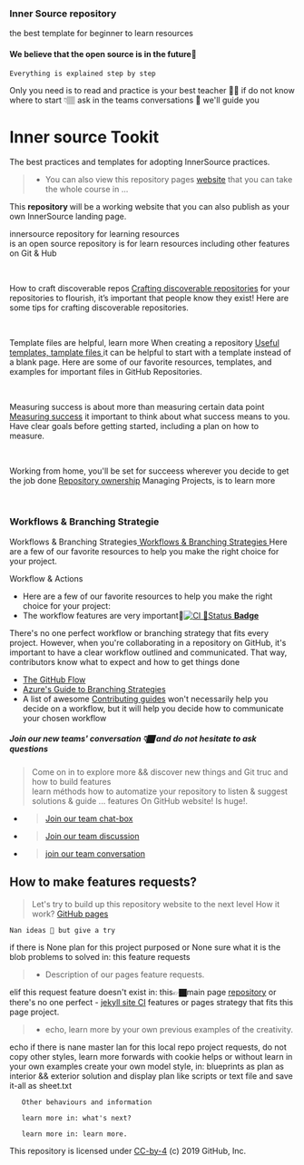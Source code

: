 ### Inner Source repository
the best template for beginner to learn resources

#### We believe that the open source is in the future🔮
    Everything is explained step by step

Only you need is to read and practice is your best teacher 🧑‍🏫 if do not know where to start 👇🏽
    ask in the teams conversations 💬 we'll guide you 
    

# Inner source Tookit
The best practices and templates for adopting InnerSource practices.
> - You can also view this repository pages <a href="https://djibal.github.io/innersource">website</a> that you can take the whole course in ...

This <b>repository </b> will be a working website that you can also publish as your own InnerSource landing </strong>page.</strong></p>
 
  
  <p <a href='Innerource/'> innersource</a> repository for learning resources<br>
  is an open source repository is for learn resources including other features on Git & Hub</p><br>
  
<p>How to craft discoverable repos <a href="discoverable/">Crafting discoverable repositories</a> for your repositories to flourish, it’s important that people know they exist! Here are some tips for crafting discoverable repositories.</p><br>

<p>Template files are helpful, learn more When creating a repository <a href="templates/"> Useful templates, tamplate files </a>it can be helpful to start with a template instead of a blank page. Here are some of our favorite resources, templates, and examples for important files in GitHub Repositories.</p><br>

<p>Measuring success is about more than measuring certain data point <a href="metrics/"> Measuring success</a> it important to think about what success means to you. Have clear goals before getting started, including a plan on how to measure.</p><br>

<p>Working from home, you'll be set for succeess wherever you decide to get the job done <a href="repo-ownership/"> Repository ownership</a> Managing Projects, is to learn more </p><br>

### Workflows & Branching Strategie
Workflows & Branching Strategies<a href="https://djibal.github.io/innersource/workflows/"> Workflows & Branching Strategies </a>Here are a few of our favorite resources to help you make the right choice for your project.


 Workflow & Actions
- Here are a few of our favorite resources to help you make the right choice for your project: 
- The workflow features are very important🗽[![CI](https://github.com/djibal/innersource/actions/workflows/blank.yml/badge.svg) 🗽Status <b>Badge</b>](https://github.com/djibal/innersource/actions/workflows/blank.yml)

There's no one perfect workflow or branching strategy that fits every project. However,
when you're collaborating in a repository on GitHub, it's important to have a clear workflow outlined and communicated.
That way, contributors know what to expect and how to get things done

- [The GitHub Flow](https://guides.github.com/introduction/flow/)
- [Azure's Guide to Branching Strategies](https://docs.microsoft.com/en-us/azure/devops/repos/git/git-branching-guidance?view=azure-devops)
- A list of awesome [Contributing guides](https://github.com/mntnr/awesome-contributing) won't necessarily help you decide on a workflow, but it will help you decide how to communicate your chosen workflow

##### Join our new teams' conversation 👇🏿 and do not hesitate to ask questions
>Come on in to explore more && discover new things and Git truc and how to build features <br>
learn méthods how to automatize your repository to listen & suggest solutions & guide ...  features On GitHub website! Is huge!.
- > [Join our team chat-box](https://github.com/orgs/dji-7/teams/team-chat-box/)
- > [Join our team discussion](https://github.com/orgs/dji-7/teams/team-discussion/)
- > [join our team conversation](https://github.com/orgs/dji-7/teams/team-conversations/)

## How to make features requests?
> Let's try to build up this repository website to the next level
How it work? <a href="https://pages.github.com">GitHub pages</a>

    Nan ideas 🧐 but give a try
    
if there is None plan for this project purposed or 
None sure what it is the blob problems to solved in: this feature requests

> - Description of our pages feature requests.
    
elif this request feature doesn't exist in: this👉🏿main page [repository](https://github.com/dji-7/dji7.github.io/) or
there's no one perfect - [jekyll site CI](https://jekyllrb.com/) features or pages strategy that fits this page project.
    
 > - echo, learn more by your own previous examples of the creativity.

echo if there is nane master lan for this local repo project requests, do not copy other styles,
learn more forwards with cookie helps or without learn in your own examples create your own model
style, in: blueprints as plan as interior && exterior solution and display plan like scripts or text file and save it-all as sheet.txt

       
       Other behaviours and information 

       learn more in: what's next?

       learn more in: learn more.

        
<p>This repository is licensed under <a href=".../LICENSE">CC-by-4</a> (c) 2019 GitHub, Inc.</p>
